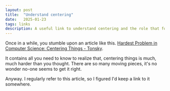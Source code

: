 ```yaml
---
layout: post
title:  "Understand centering"
date:   2025-01-23
tags: links
description: A useful link to understand centering and the role that font design plays in it
---
```


Once in a while, you stumble upon an article like this. [Hardest Problem in Computer Science: Centering Things - Tonsky](https://tonsky.me/blog/centering/).

It contains all you need to know to realize that, centering things is much, much harder than you thought.
There are so many moving pieces, it's no wonder no-one seems to get it right.

Anyway. I regularly refer to this article, so I figured I'd keep a link to it somewhere.
